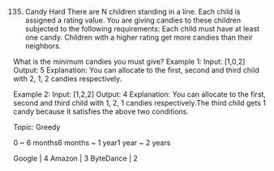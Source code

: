 135. Candy
Hard
There are N children standing in a line. Each child is assigned a rating value.
You are giving candies to these children subjected to the following requirements:
Each child must have at least one candy.
Children with a higher rating get more candies than their neighbors.

What is the minimum candies you must give?
Example 1:
Input: [1,0,2]
Output: 5
Explanation: You can allocate to the first, second and third child with 2, 1, 2 candies respectively.

Example 2:
Input: [1,2,2]
Output: 4
Explanation: You can allocate to the first, second and third child with 1, 2, 1 candies respectively.The third child gets 1 candy because it satisfies the above two conditions.

Topic: Greedy

0 ~ 6 months6 months ~ 1 year1 year ~ 2 years

Google | 4 Amazon | 3 ByteDance | 2
